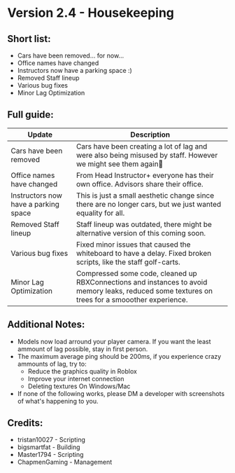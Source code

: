 # **Version 2.4 - Housekeeping**

## Short list:

- Cars have been removed... for now...
- Office names have changed
- Instructors now have a parking space :)
- Removed Staff lineup
- Various bug fixes
- Minor Lag Optimization

## Full guide:

| Update        | Description   |
| ------------- | ------------- |
| Cars have been removed | Cars have been creating a lot of lag and were also being misused by staff. However we might see them again👀|
| Office names have changed  | From Head Instructor+ everyone has their own office. Advisors share their office. |
| Instructors now have a parking space  | This is just a small aesthetic change since there are no longer cars, but we just wanted equality for all. |
| Removed Staff lineup | Staff lineup was outdated, there might be alternative version of this coming soon. |
| Various bug fixes | Fixed minor issues that caused the whiteboard to have a delay. Fixed broken scripts, like the staff golf-carts. | 
| Minor Lag Optimization | Compressed some code, cleaned up RBXConnections and instances to avoid memory leaks, reduced some textures on trees for a smooother experience.|


## Additional Notes:
- Models now load arround your player camera. If you want the least ammount of lag possible, stay in first person.
- The maximum average ping should be 200ms, if you experience crazy ammounts of lag, try to:
  - Reduce the graphics quality in Roblox
  - Improve your internet connection
  - Deleting textures On Windows/Mac
- If none of the following works, please DM a developer with screenshots of what's happening to you.

## Credits:
- tristan10027 - Scripting
- bigsmartfat - Building
- Master1794 - Scripting
- ChapmenGaming - Management
